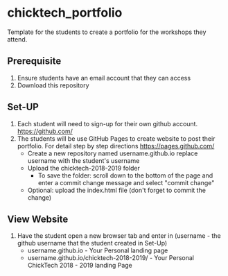 # chicktech_portfolio
Template for the students to create a portfolio for the workshops they attend.

## Prerequisite
1. Ensure students have an email account that they can access
2. Download this repository 

## Set-UP
1. Each student will need to sign-up for their own github account. https://github.com/
2. The students will be use GitHub Pages to create website to post their portfolio. 
   For detail step by step directions https://pages.github.com/
   - Create a new repository named username.github.io replace username with the student's username
   - Upload the chicktech-2018-2019 folder
     - To save the folder: scroll down to the bottom of the page and enter a commit change message and select "commit change"
   - Optional: upload the index.html file (don't forget to commit the change)
   
## View Website
1. Have the student open a new browser tab and enter in (username - the github username that the student created in Set-Up)
   - username.github.io - Your Personal landing page
   - username.github.io/chicktech-2018-2019/ - Your Personal ChickTech 2018 - 2019 landing Page
